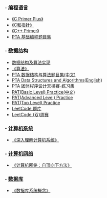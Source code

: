 ### - [编程语言](https://github.com/Thirup2/Answer/tree/main/%E7%BC%96%E7%A8%8B%E8%AF%AD%E8%A8%80)
   - [《C Primer Plus》](https://github.com/Thirup2/Answer/tree/main/%E7%BC%96%E7%A8%8B%E8%AF%AD%E8%A8%80/%E3%80%8AC%20Primer%20Plus%E3%80%8B)
   - [《C和指针》](https://github.com/Thirup2/Answer/tree/main/%E7%BC%96%E7%A8%8B%E8%AF%AD%E8%A8%80/%E3%80%8AC%E5%92%8C%E6%8C%87%E9%92%88%E3%80%8B)
   - [《C++ Primer》](https://github.com/Thirup2/Answer/tree/main/%E7%BC%96%E7%A8%8B%E8%AF%AD%E8%A8%80/%E3%80%8AC%2B%2B%20Primer%E3%80%8B)
   - [PTA 基础编程题目集](https://github.com/Thirup2/Answer/tree/main/%E7%BC%96%E7%A8%8B%E8%AF%AD%E8%A8%80/PTA%20%E5%9F%BA%E7%A1%80%E7%BC%96%E7%A8%8B%E9%A2%98%E7%9B%AE%E9%9B%86)

### - [数据结构](https://github.com/Thirup2/Answer/tree/main/%E6%95%B0%E6%8D%AE%E7%BB%93%E6%9E%84)

   - [数据结构及算法实现](https://github.com/Thirup2/Answer/tree/main/%E6%95%B0%E6%8D%AE%E7%BB%93%E6%9E%84/%E6%95%B0%E6%8D%AE%E7%BB%93%E6%9E%84%E5%8F%8A%E7%AE%97%E6%B3%95%E5%AE%9E%E7%8E%B0)
   - [《算法》](https://github.com/Thirup2/Answer/tree/main/%E6%95%B0%E6%8D%AE%E7%BB%93%E6%9E%84/%E3%80%8A%E7%AE%97%E6%B3%95%E3%80%8B)
   - [PTA 数据结构与算法题目集(中文)](https://github.com/Thirup2/Answer/tree/main/%E6%95%B0%E6%8D%AE%E7%BB%93%E6%9E%84/PTA%20%E6%95%B0%E6%8D%AE%E7%BB%93%E6%9E%84%E4%B8%8E%E7%AE%97%E6%B3%95%E9%A2%98%E7%9B%AE%E9%9B%86(%E4%B8%AD%E6%96%87))
   - [PTA Data Structures and Algorithms(English)](https://github.com/Thirup2/Answer/tree/main/%E6%95%B0%E6%8D%AE%E7%BB%93%E6%9E%84/PTA%20Data%20Structures%20and%20Algorithms(English))
   - [PTA 团体程序设计天梯赛-练习集](https://github.com/Thirup2/Answer/tree/main/%E6%95%B0%E6%8D%AE%E7%BB%93%E6%9E%84/PTA%20%E5%9B%A2%E4%BD%93%E7%A8%8B%E5%BA%8F%E8%AE%BE%E8%AE%A1%E5%A4%A9%E6%A2%AF%E8%B5%9B-%E7%BB%83%E4%B9%A0%E9%9B%86)
   - [PAT(Basic Level) Practice(中文)](https://github.com/Thirup2/Answer/tree/main/%E6%95%B0%E6%8D%AE%E7%BB%93%E6%9E%84/PAT(Basic%20Level)%20Practice(%E4%B8%AD%E6%96%87))
   - [PAT(Advanced Level) Practice](https://github.com/Thirup2/Answer/tree/main/%E6%95%B0%E6%8D%AE%E7%BB%93%E6%9E%84/PAT(Advanced%20Level)%20Practice)
   - [PAT(Top Level) Practice](https://github.com/Thirup2/Answer/tree/main/%E6%95%B0%E6%8D%AE%E7%BB%93%E6%9E%84/PAT(Top%20Level)%20Practice)
   - [LeetCode 题库](https://github.com/Thirup2/Answer/tree/main/%E6%95%B0%E6%8D%AE%E7%BB%93%E6%9E%84/LeetCode%20%E9%A2%98%E5%BA%93)
   - [LeetCode (双)周赛](https://github.com/Thirup2/Answer/tree/main/%E6%95%B0%E6%8D%AE%E7%BB%93%E6%9E%84/LeetCode%20(%E5%8F%8C)%E5%91%A8%E8%B5%9B)

### - [计算机系统](https://github.com/Thirup2/Answer/tree/main/%E8%AE%A1%E7%AE%97%E6%9C%BA%E7%B3%BB%E7%BB%9F)

   - [《深入理解计算机系统》](https://github.com/Thirup2/Answer/tree/main/%E8%AE%A1%E7%AE%97%E6%9C%BA%E7%B3%BB%E7%BB%9F/%E3%80%8A%E6%B7%B1%E5%85%A5%E7%90%86%E8%A7%A3%E8%AE%A1%E7%AE%97%E6%9C%BA%E7%B3%BB%E7%BB%9F%E3%80%8B)

### - [计算机网络](https://github.com/Thirup2/Answer/tree/main/%E8%AE%A1%E7%AE%97%E6%9C%BA%E7%BD%91%E7%BB%9C)

- [《计算机网络：自顶向下方法》](https://github.com/Thirup2/Answer/tree/main/%E8%AE%A1%E7%AE%97%E6%9C%BA%E7%BD%91%E7%BB%9C/%E3%80%8A%E8%AE%A1%E7%AE%97%E6%9C%BA%E7%BD%91%E7%BB%9C%EF%BC%9A%E8%87%AA%E9%A1%B6%E5%90%91%E4%B8%8B%E6%96%B9%E6%B3%95%E3%80%8B)

### - [数据库](https://github.com/Thirup2/Answer/tree/main/%E6%95%B0%E6%8D%AE%E5%BA%93)

   - [《数据库系统概念》](https://github.com/Thirup2/Answer/tree/main/%E6%95%B0%E6%8D%AE%E5%BA%93/%E3%80%8A%E6%95%B0%E6%8D%AE%E5%BA%93%E7%B3%BB%E7%BB%9F%E6%A6%82%E5%BF%B5%E3%80%8B)
